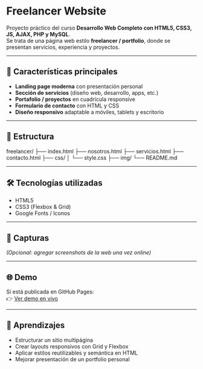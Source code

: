 # Freelancer Website

Proyecto práctico del curso **Desarrollo Web Completo con HTML5, CSS3, JS, AJAX, PHP y MySQL**.  
Se trata de una página web estilo **freelancer / portfolio**, donde se presentan servicios, experiencia y proyectos.

---

## 🚀 Características principales

- **Landing page moderna** con presentación personal  
- **Sección de servicios** (diseño web, desarrollo, apps, etc.)  
- **Portafolio / proyectos** en cuadrícula responsive  
- **Formulario de contacto** con HTML y CSS  
- **Diseño responsivo** adaptable a móviles, tablets y escritorio  

---

## 📂 Estructura
freelancer/
├── index.html
├── nosotros.html
├── servicios.html
├── contacto.html
├── css/
│ └── style.css
├── img/
└── README.md


---

## 🛠️ Tecnologías utilizadas

- HTML5  
- CSS3 (Flexbox & Grid)  
- Google Fonts / Iconos  

---

## 📸 Capturas

*(Opcional: agregar screenshots de la web una vez online)*

---

## 🌐 Demo

Si está publicada en GitHub Pages:  
👉 [Ver demo en vivo](https://<tu-usuario>.github.io/freelancer)

---

## 📌 Aprendizajes

- Estructurar un sitio multipágina  
- Crear layouts responsivos con Grid y Flexbox  
- Aplicar estilos reutilizables y semántica en HTML  
- Mejorar presentación de un portfolio personal
